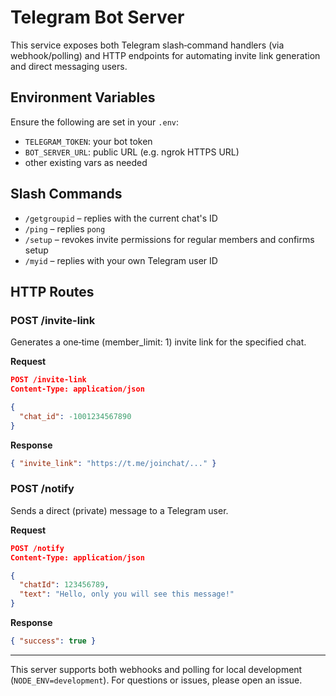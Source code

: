 # Telegram Bot Server

This service exposes both Telegram slash‐command handlers (via webhook/polling) and HTTP endpoints for automating invite link generation and direct messaging users.

## Environment Variables

Ensure the following are set in your `.env`:

- `TELEGRAM_TOKEN`: your bot token
- `BOT_SERVER_URL`: public URL (e.g. ngrok HTTPS URL)
- other existing vars as needed

## Slash Commands

- `/getgroupid` – replies with the current chat's ID
- `/ping` – replies `pong`
- `/setup` – revokes invite permissions for regular members and confirms setup
- `/myid` – replies with your own Telegram user ID

## HTTP Routes

### POST /invite-link
Generates a one‐time (member_limit: 1) invite link for the specified chat.

**Request**

```json
POST /invite-link
Content-Type: application/json

{
  "chat_id": -1001234567890
}
```

**Response**

```json
{ "invite_link": "https://t.me/joinchat/..." }
```

### POST /notify
Sends a direct (private) message to a Telegram user.

**Request**

```json
POST /notify
Content-Type: application/json

{
  "chatId": 123456789,
  "text": "Hello, only you will see this message!"
}
```

**Response**

```json
{ "success": true }
```

---

This server supports both webhooks and polling for local development (`NODE_ENV=development`). For questions or issues, please open an issue.